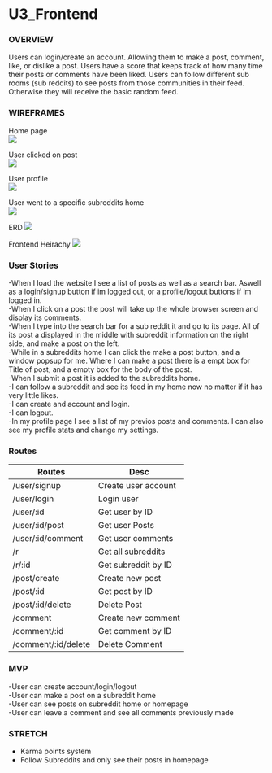 # U3_Frontend

### OVERVIEW

Users can login/create an account. Allowing them to make a post, comment, like, or dislike a post. Users have a score that keeps track of how many time their posts or comments have been liked. Users can follow different sub rooms (sub reddits) to see posts from those communities in their feed. Otherwise they will receive the basic random feed.

### WIREFRAMES

Home page<br />
<img src=https://i.imgur.com/mk35yp6.jpg />

User clicked on post <br />
<img src=https://i.imgur.com/6mLxPiC.jpg />

User profile<br />
<img src=https://i.imgur.com/9keUQku.jpg />

User went to a specific subreddits home<br />
<img src=https://i.imgur.com/8ivWmsF.jpg />

ERD
<img src=https://i.imgur.com/D5mppME.jpg />


Frontend Heirachy
<img src=https://i.imgur.com/g2Q9dGO.jpg/>

### User Stories

-When I load the website I see a list of posts as well as a search bar. Aswell as a login/signup button if im logged out, or a profile/logout buttons if im logged in.<br />
-When I click on a post the post will take up the whole browser screen and display its comments.<br />
-When I type into the search bar for a sub reddit it and go to its page. All of its post a displayed in the middle with subreddit information on the right side, and make a post on the left.<br />
-While in a subreddits home I can click the make a post button, and a window popsup for me. Where I can make a post there is a empt box for Title of post, and a empty box for the body of the post.<br />
-When I submit a post it is added to the subreddits home.<br />
-I can follow a subreddit and see its feed in my home now no matter if it has very little likes.<br />
-I can create and account and login.<br />
-I can logout.<br />
-In my profile page I see a list of my previos posts and comments. I can also see my profile stats and change my settings.<br />

### Routes

|Routes|Desc|
|-------|------|
|/user/signup|Create user account|
|/user/login|Login user
|/user/:id|Get user by ID|
|/user/:id/post|Get user Posts|
|/user/:id/comment|Get user comments|
|/r|Get all subreddits|
|/r/:id|Get subreddit by ID|
|/post/create|Create new post|
|/post/:id|Get post by ID|
|/post/:id/delete|Delete Post|
|/comment|Create new comment|
|/comment/:id|Get comment by ID|
|/comment/:id/delete|Delete Comment|

### MVP
-User can create account/login/logout<br />
-User can make a post on a subreddit home<br />
-User can see posts on subreddit home or homepage<br />
-User can leave a comment and see all comments previously made<br />

### STRETCH
- Karma points system<br />
- Follow Subreddits and only see their posts in homepage


